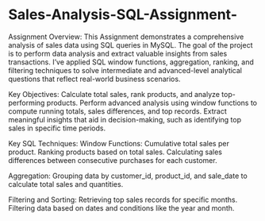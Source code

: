 # Sales-Analysis-SQL-Assignment-
Assignment Overview:
This Assignment demonstrates a comprehensive analysis of sales data using SQL queries in MySQL. The goal of the project is to perform data analysis and extract valuable insights from sales transactions.
I’ve applied SQL window functions, aggregation, ranking, and filtering techniques to solve intermediate and advanced-level analytical questions that reflect real-world business scenarios.

Key Objectives:
Calculate total sales, rank products, and analyze top-performing products.
Perform advanced analysis using window functions to compute running totals, sales differences, and top records.
Extract meaningful insights that aid in decision-making, such as identifying top sales in specific time periods.

Key SQL Techniques:
Window Functions:
Cumulative total sales per product.
Ranking products based on total sales.
Calculating sales differences between consecutive purchases for each customer.

Aggregation:
Grouping data by customer_id, product_id, and sale_date to calculate total sales and quantities.

Filtering and Sorting:
Retrieving top sales records for specific months.
Filtering data based on dates and conditions like the year and month.
